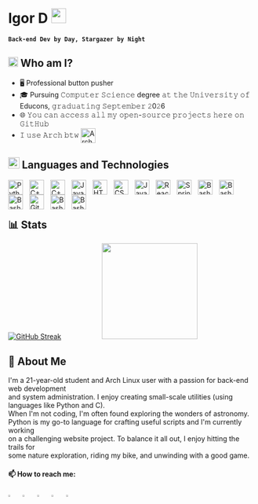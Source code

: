 # Igor D <img src="https://media.giphy.com/media/WUlplcMpOCEmTGBtBW/giphy.gif" width="30"> 

**`Back-end Dev by Day, Stargazer by Night`**

## <img alt="GIF" src="https://github.com/TheDudeThatCode/TheDudeThatCode/blob/master/Assets/hmm.gif" width="20" /> Who am I?
- 🖥  Professional button pusher
- 🎓 Pursuing 𝙲𝚘𝚖𝚙𝚞𝚝𝚎𝚛 𝚂𝚌𝚒𝚎𝚗𝚌𝚎 degree 𝚊𝚝 𝚝𝚑𝚎 𝚄𝚗𝚒𝚟𝚎𝚛𝚜𝚒𝚝𝚢 𝚘𝚏 Educons, 𝚐𝚛𝚊𝚍𝚞𝚊𝚝𝚒𝚗𝚐 𝚂𝚎𝚙𝚝𝚎𝚖𝚋𝚎𝚛 𝟸0𝟸6
- 🌐 𝚈𝚘𝚞 𝚌𝚊𝚗 𝚊𝚌𝚌𝚎𝚜𝚜 𝚊𝚕𝚕 𝚖𝚢 𝚘𝚙𝚎𝚗-𝚜𝚘𝚞𝚛𝚌𝚎 𝚙𝚛𝚘𝚓𝚎𝚌𝚝𝚜 𝚑𝚎𝚛𝚎 𝚘𝚗 𝙶𝚒𝚝𝙷𝚞𝚋 <!-- 𝚘𝚛 𝚘𝚗 𝚝𝚑𝚎  [𝙰𝚄𝚁](https://aur.archlinux.org/packages/?SeB=#) -->
- 𝙸 𝚞𝚜𝚎 𝙰𝚛𝚌𝚑 𝚋𝚝𝚠 [<img src="https://raw.githubusercontent.com/Raymo111/Raymo111/master/socials/arch.svg" height="30em" align="center" alt="Arch Linux Logo" title="Arch Linux Logo"/>](https://archlinux.org/)
<!-- - 💼 𝚁𝚞𝚗𝚗𝚒𝚗𝚐 [𝚘𝚙𝚎𝚗 𝚜𝚘𝚞𝚛𝚌𝚎](https://github.com/#) -->
<!-- Social icons section -->

## <img src = "https://media1.giphy.com/media/JZ40cnfnN11KycrvMF/giphy.gif?cid=ecf05e47a0n3gi1bfqntqmob8g9aid1oyj2wr3ds3mg700bl&rid=giphy.gif" width = '23' /> Languages and Technologies

<!-- ### Languages -->
<img align="left" alt="Python" width="30px" style="padding-right:10px;" src="https://cdn.jsdelivr.net/gh/devicons/devicon/icons/python/python-plain.svg" />
<img align="left" alt="C++" width="30px" style="padding-right:10px;" src="https://cdn.jsdelivr.net/gh/devicons/devicon/icons/cplusplus/cplusplus-original.svg" />
<img align="left" alt="C++" width="30px" style="padding-right:10px;" src="https://cdn.jsdelivr.net/gh/devicons/devicon/icons/c/c-plain.svg" />
<img align="left" alt="Java" width="30px" style="padding-right:10px;" src="https://cdn.jsdelivr.net/gh/devicons/devicon/icons/java/java-original.svg"/>
<img align="left" alt="HTML" width="30px" style="padding-right:10px;" src="https://cdn.jsdelivr.net/gh/devicons/devicon/icons/html5/html5-plain.svg" />
<img align="left" alt="CSS" width="30px" style="padding-right:10px;" src="https://cdn.jsdelivr.net/gh/devicons/devicon/icons/css3/css3-plain.svg" />
<img align="left" alt="JavaScript" width="30px" style="padding-right:10px;" src="https://cdn.jsdelivr.net/gh/devicons/devicon/icons/javascript/javascript-plain.svg" />
<img align="left" alt="React" width="30px" style="padding-right:10px;" src="https://cdn.jsdelivr.net/gh/devicons/devicon/icons/react/react-original.svg" />

<!-- ### Technologies -->
<img align="left" alt="Spring" width="30px" style="padding-right:10px;" src="https://cdn.jsdelivr.net/gh/devicons/devicon/icons/django/django-plain.svg" />
<img align="left" alt="Bash" width="30px" style="padding-right:10px;" src="https://cdn.jsdelivr.net/gh/devicons/devicon/icons/flask/flask-original.svg" />
<img align="left" alt="Bash" width="30px" style="padding-right:10px;" src="https://cdn.jsdelivr.net/gh/devicons/devicon/icons/sqlite/sqlite-original.svg" />
<img align="left" alt="Bash" width="30px" style="padding-right:10px;" src="https://cdn.jsdelivr.net/gh/devicons/devicon/icons/postgresql/postgresql-original.svg" />
<img align="left" alt="Git" width="30px" style="padding-right:10px;" src="https://cdn.jsdelivr.net/gh/devicons/devicon/icons/git/git-original.svg" />
<!-- <img align="left" alt="GitHub" width="30px" style="padding-right:10px;" src="https://cdn.jsdelivr.net/gh/devicons/devicon/icons/github/github-original.svg" /> -->
<img align="left" alt="Bash" width="30px" style="padding-right:10px;" src="https://cdn.jsdelivr.net/gh/devicons/devicon/icons/linux/linux-original.svg" />
<img align="left" alt="Bash" width="30px" style="padding-right:10px;" src="https://cdn.jsdelivr.net/gh/devicons/devicon/icons/bash/bash-original.svg" />
<br>  
  
<!-- [![Igor D's GitHub stats](https://github-readme-stats.vercel.app/api?username=IgorD-lab)](https://github.com/anuraghazra/github-readme-stats) -->
&nbsp;
&nbsp;
&nbsp;

## 📊 Stats
[![GitHub Streak](https://streak-stats.demolab.com?user=IgorD-lab&theme=dark)](https://git.io/streak-stats)
&nbsp; &nbsp; &nbsp; &nbsp; &nbsp; &nbsp; &nbsp; &nbsp; &nbsp; &nbsp; <img src="https://github.com/sciencepal/sciencepal/blob/master/assets/saved.gif" width="195">  

## :milky_way: About Me
I'm a 21-year-old student and Arch Linux user with a passion for back-end web development  
and system administration. I enjoy creating small-scale utilities (using languages like Python and C).  
When I'm not coding, I'm often found exploring the wonders of astronomy.  
Python is my go-to language for crafting useful scripts and I'm currently working  
on a challenging website project. To balance it all out, I enjoy hitting the trails for  
some nature exploration, riding my bike, and unwinding with a good game.

#### 📫 How to reach me:
  
  [<img src="https://upload.wikimedia.org/wikipedia/commons/8/83/Steam_icon_logo.svg" width="3.5%"/>](https://steamcommunity.com/id/tradeban76561198448174051/)  &nbsp; [<img src="https://github.com/sciencepal/sciencepal/blob/master/assets/discord-round.svg" width="3.5%"/>](https://discord.com/users/.iii_iii) <!-- &nbsp; [<img src="https://img.icons8.com/color/48/000000/twitter.png" width="3.5%"/>](https://twitter.com/username) --> &nbsp; [<img src="https://img.icons8.com/color/48/000000/linkedin.png" width="3.5%"/>](https://www.linkedin.com/in/igor-dobric-96a870129/) <!-- &nbsp; [<img src="https://img.icons8.com/fluent/48/000000/facebook-new.png" width="3.5%"/>](https://www.facebook.com/aditya.pal23/) --> &nbsp; [<img src="https://img.icons8.com/fluent/48/000000/instagram-new.png" width="3.5%"/>](https://www.instagram.com/igordobric/)  &nbsp; <a href="mailto:igordobricc@gmail.com"> <img src="https://img.icons8.com/fluent/48/000000/gmail.png" width="3.5%"/>




<!--[website]: https://.com -->
